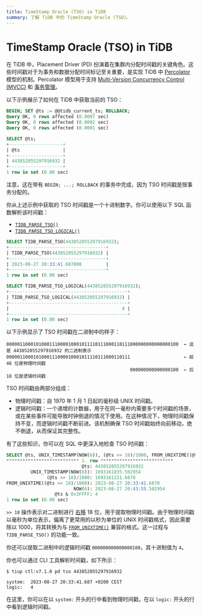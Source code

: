 ```yaml
---
title: TimeStamp Oracle (TSO) in TiDB
summary: 了解 TiDB 中的 TimeStamp Oracle (TSO)。
---
```


# TimeStamp Oracle (TSO) in TiDB

在 TiDB 中，Placement Driver (PD) 扮演着在集群内分配时间戳的关键角色。这些时间戳对于为事务和数据分配时间标记至关重要，是实现 TiDB 中 [Percolator](https://research.google/pubs/large-scale-incremental-processing-using-distributed-transactions-and-notifications/) 模型的机制。Percolator 模型用于支持 [Multi-Version Concurrency Control (MVCC)](https://docs.pingcap.com/tidb/stable/glossary#multi-version-concurrency-control-mvcc) 和 [事务管理](/transaction-overview.md)。

以下示例展示了如何在 TiDB 中获取当前的 TSO：

```sql
BEGIN; SET @ts := @@tidb_current_ts; ROLLBACK;
Query OK, 0 rows affected (0.0007 sec)
Query OK, 0 rows affected (0.0002 sec)
Query OK, 0 rows affected (0.0001 sec)

SELECT @ts;
+--------------------+
| @ts                |
+--------------------+
| 443852055297916932 |
+--------------------+
1 row in set (0.00 sec)
```

注意，这在带有 `BEGIN; ...; ROLLBACK` 的事务中完成，因为 TSO 时间戳是按事务分配的。

你从上述示例中获取的 TSO 时间戳是一个十进制数字。你可以使用以下 SQL 函数解析该时间戳：

- [`TIDB_PARSE_TSO()`](/functions-and-operators/tidb-functions.md#tidb_parse_tso)
- [`TIDB_PARSE_TSO_LOGICAL()`](/functions-and-operators/tidb-functions.md)

```sql
SELECT TIDB_PARSE_TSO(443852055297916932);
+------------------------------------+
| TIDB_PARSE_TSO(443852055297916932) |
+------------------------------------+
| 2023-08-27 20:33:41.687000         |
+------------------------------------+
1 row in set (0.00 sec)
```

```sql
SELECT TIDB_PARSE_TSO_LOGICAL(443852055297916932);
+--------------------------------------------+
| TIDB_PARSE_TSO_LOGICAL(443852055297916932) |
+--------------------------------------------+
|                                          4 |
+--------------------------------------------+
1 row in set (0.00 sec)
```

以下示例显示了 TSO 时间戳在二进制中的样子：

```shell
0000011000101000111000010001011110111000110111000000000000000100  ← 这是 443852055297916932 的二进制表示
0000011000101000111000010001011110111000110111                    ← 前 46 位是物理时间戳
                                              000000000000000100  ← 后 18 位是逻辑时间戳
```

TSO 时间戳由两部分组成：

- 物理时间戳：自 1970 年 1 月 1 日起的毫秒级 UNIX 时间戳。
- 逻辑时间戳：一个递增的计数器，用于在同一毫秒内需要多个时间戳的场景，或在某些事件可能导致时钟倒退的情况下使用。在这种情况下，物理时间戳保持不变，而逻辑时间戳不断前进。该机制确保 TSO 时间戳始终向前移动，绝不倒退，从而保证其完整性。

有了这些知识，你可以在 SQL 中更深入地检查 TSO 时间戳：

```sql
SELECT @ts, UNIX_TIMESTAMP(NOW(6)), (@ts >> 18)/1000, FROM_UNIXTIME((@ts >> 18)/1000), NOW(6), @ts & 0x3FFFF\G
*************************** 1. row ***************************
                            @ts: 443852055297916932
         UNIX_TIMESTAMP(NOW(6)): 1693161835.502954
               (@ts >> 18)/1000: 1693161221.6870
FROM_UNIXTIME((@ts >> 18)/1000): 2023-08-27 20:33:41.6870
                         NOW(6): 2023-08-27 20:43:55.502954
                  @ts & 0x3FFFF: 4
1 row in set (0.00 sec)
```

`>> 18` 操作表示对二进制进行 [右移](/functions-and-operators/bit-functions-and-operators.md#-right-shift) 18 位，用于提取物理时间戳。由于物理时间戳以毫秒为单位表示，偏离了更常用的以秒为单位的 UNIX 时间戳格式，因此需要除以 1000，将其转换为与 [`FROM_UNIXTIME()`](/functions-and-operators/date-and-time-functions.md) 兼容的格式。这一过程与 `TIDB_PARSE_TSO()` 的功能一致。

你还可以提取二进制中的逻辑时间戳 `000000000000000100`，其十进制值为 `4`。

你也可以通过 CLI 工具解析时间戳，如下所示：

```shell
$ tiup ctl:v7.1.0 pd tso 443852055297916932
```

```
system:  2023-08-27 20:33:41.687 +0200 CEST
logic:   4
```

在这里，你可以在以 `system:` 开头的行中看到物理时间戳，在以 `logic:` 开头的行中看到逻辑时间戳。